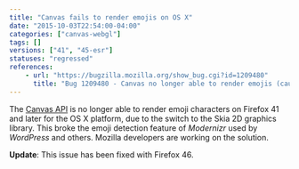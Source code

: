 ```yaml
---
title: "Canvas fails to render emojis on OS X"
date: "2015-10-03T22:54:00-04:00"
categories: ["canvas-webgl"]
tags: []
versions: ["41", "45-esr"]
statuses: "regressed"
references:
    - url: "https://bugzilla.mozilla.org/show_bug.cgi?id=1209480"
      title: "Bug 1209480 - Canvas no longer able to render emojis (caused by switch to Skia)"
---
```

The [Canvas API](https://developer.mozilla.org/docs/Web/API/Canvas_API) is no longer able to render emoji characters on Firefox 41 and later for the OS X platform, due to the switch to the Skia 2D graphics library. This broke the emoji detection feature of *Modernizr* used by *WordPress* and others. Mozilla developers are working on the solution.

**Update**: This issue has been fixed with Firefox 46.
